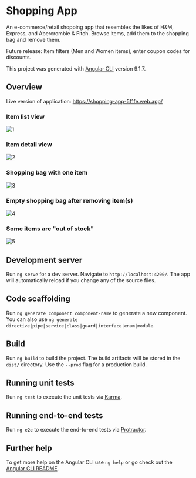 # Shopping App

An e-commerce/retail shopping app that resembles the likes of H&M, Express, and Abercrombie & Fitch. Browse items, add them to the shopping bag and remove them.

Future release: Item filters (Men and Women items), enter coupon codes for discounts.

This project was generated with [Angular CLI](https://github.com/angular/angular-cli) version 9.1.7.

## Overview 

Live version of application: https://shopping-app-5f1fe.web.app/

### Item list view
![1](https://user-images.githubusercontent.com/62124046/96042892-fc546b80-0e22-11eb-9309-c6a7f76ab724.png)

### Item detail view
![2](https://user-images.githubusercontent.com/62124046/96043027-332a8180-0e23-11eb-96c2-a4c8279d1970.png)

### Shopping bag with one item
![3](https://user-images.githubusercontent.com/62124046/96043030-358cdb80-0e23-11eb-8c16-b8bace10207b.png)

### Empty shopping bag after removing item(s)
![4](https://user-images.githubusercontent.com/62124046/96043034-36257200-0e23-11eb-9832-4484f6e9ef34.png)

### Some items are "out of stock"
![5](https://user-images.githubusercontent.com/62124046/96043035-36257200-0e23-11eb-9cca-271c6470a6e4.png)


## Development server

Run `ng serve` for a dev server. Navigate to `http://localhost:4200/`. The app will automatically reload if you change any of the source files.

## Code scaffolding

Run `ng generate component component-name` to generate a new component. You can also use `ng generate directive|pipe|service|class|guard|interface|enum|module`.

## Build

Run `ng build` to build the project. The build artifacts will be stored in the `dist/` directory. Use the `--prod` flag for a production build.

## Running unit tests

Run `ng test` to execute the unit tests via [Karma](https://karma-runner.github.io).

## Running end-to-end tests

Run `ng e2e` to execute the end-to-end tests via [Protractor](http://www.protractortest.org/).

## Further help

To get more help on the Angular CLI use `ng help` or go check out the [Angular CLI README](https://github.com/angular/angular-cli/blob/master/README.md).
